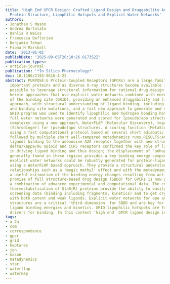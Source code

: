```yaml
---
title: 'High End GPCR Design: Crafted Ligand Design and Druggability Analysis Using
  Protein Structure, Lipophilic Hotspots and Explicit Water Networks'
authors:
- Jonathan S Mason
- Andrea Bortolato
- Dahlia R Weiss
- Francesca Deflorian
- Benjamin Tehan
- Fiona H Marshall
date: '2013-01-01'
publishDate: '2025-09-05T20:10:26.017352Z'
publication_types:
- article-journal
publication: '*In Silico Pharmacology*'
doi: 10.1186/2193-9616-1-23
abstract: PURPOSE:G Protein-Coupled Receptors (GPCRs) are a large family of therapeutically
  important proteins and as diverse X-ray structures become available it is increasingly
  possible to leverage structural information for rational drug design.We present
  herein approaches that use explicit water networks combined with energetic surveys
  of the binding site (GRID), providing an enhanced druggability and ligand design
  approach, with structural understanding of ligand binding, including a 'magic' methyl
  and binding site mutations, and a fast new approach to generate and score waters.METHODS:The
  GRID program was used to identify lipophilic and hydrogen bonding hotspots. Explicit
  full water networks were generated and scored for (pseudo)apo structures and ligand-protein
  complexes using a new approach, WaterFLAP (Molecular Discovery), together with WaterMap
  (Schrodinger) for (pseudo)apo structures. A scoring function (MetaScore) was developed
  using a fast computational protocol based on several short adiabatic biased MD simulations
  followed by multiple short well-tempered metadynamics runs.RESULTS:Analysis of diverse
  ligands binding to the adenosine A2A receptor together with new structures for the
  delta/kappa/mu opioid and CCR5 receptors confirmed the key role of lipophilic hotspots
  in driving ligand binding and thus design; the displacement of 'unhappy' waters
  generally found in these regions provides a key binding energy component. Complete
  explicit water networks could be robustly generated for protein-ligand complexes
  using a WaterFLAP based approach. They provide a structural understanding of structure-activity
  relationships such as a 'magic methyl' effect and with the metadynamics approach
  a useful estimation of the binding energy changes resulting from active site mutations.CONCLUSIONS:The
  promise of full structure-based drug design (SBDD) for GPCRs is now possible using
  a combination of advanced experimental and computational data. The conformational
  thermostabilisation of StaR(R) proteins provide the ability to easily generate biophysical
  screening data (binding including fragments, kinetics) and to get crystal structures
  with both potent and weak ligands. Explicit water networks for apo and ligand-complex
  structures are a critical 'third dimension' for SBDD and are key for understanding
  ligand binding energies and kinetics. GRID lipophilic hotspots are found to be key
  drivers for binding. In this context 'high end' GPCR ligand design is now enabled.
tags:
- a 2a
- com
- correspondence
- gpcr
- grid
- heptares
- jon
- mason
- metadynamics
- star
- waterflap
- watermap
---
```

